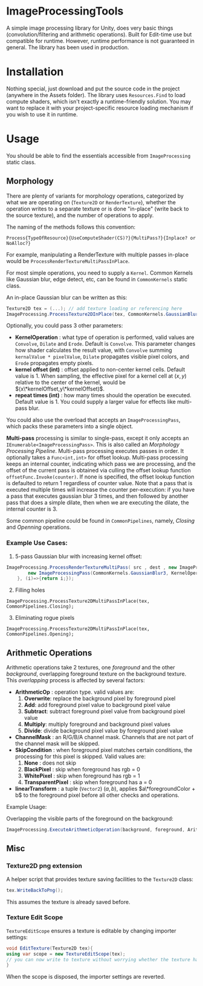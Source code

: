 # ImageProcessingTools

A simple image processing library for Unity, does very basic things (convolution/filtering and arithmetic operations). Built for Edit-time use but compatible for runtime. However, runtime performance is not guaranteed in general. The library has been used in production.

# Installation

Nothing special, just download and put the source code in the project (anywhere in the Assets folder). The library uses `Resources.Find` to load compute shaders, which isn't exactly a runtime-friendly solution. You may want to replace it with your project-specific resource loading mechanism if you wish to use it in runtime.

# Usage

You should be able to find the essentials accessible from `ImageProcessing` static class.

## Morphology

There are plenty of variants for morphology operations, categorized by what we are operating on (`Texture2D` or `RenderTexture`), whether the operation writes to a separate texture or is done "in-place" (write back to the source texture), and the number of operations to apply.

The naming of the methods follows this convention:

```Process{TypeOfResource}{UseComputeShader(CS)?}{MultiPass?}{Inplace? or NoAlloc?}```

For example, manipulating a RenderTexture with multiple passes in-place would be `ProcessRenderTextureMultiPassInPlace`.

For most simple operations, you need to supply a `Kernel`. Common Kernels like Gaussian blur, edge detect, etc, can be found in `CommonKernels` static class.

An in-place Gaussian blur can be written as this:

```csharp
Texture2D tex = (...); // add texture loading or referencing here
ImageProcessing.ProcessTexture2DInPlace(tex, CommonKernels.GaussianBlur3);
```

Optionally, you could pass 3 other parameters:
- **KernelOperation** : what type of operation is performed, valid values are `Convolve`, `Dilate` and `Erode`. Default is `Convolve`. This parameter changes how shader calculates the result value, with `Convolve` summing `kernalValue * pixelValue`, `Dilate` propagates visible pixel colors, and `Erode` propagates empty pixels.
- **kernel offset (int)** : offset applied to non-center kernel cells. Default value is 1. When sampling, the effective pixel for a kernel cell at $(x,y)$ relative to the center of the kernel, would be $(x\*kernelOffset,y\*kernelOffset)$.
- **repeat times (int)** : how many times should the operation be executed. Default value is 1. You could supply a larger value for effects like multi-pass blur.

You could also use the overload that accepts an `ImageProcessingPass`, which packs these parameters into a single object. 

**Multi-pass** processing is similar to single-pass, except it only accepts an `IEnumerable<ImageProcessingPass>`. This is also called an *Morphology Processing Pipeline*. Multi-pass processing executes passes in order. It optionally takes a `Func<int,int>` for offset lookup. Multi-pass processing keeps an internal counter, indicating which pass we are processing, and the offset of the current pass is obtained via culling the offset lookup function `offsetFunc.Invoke(counter)`. If none is specified, the offset lookup function is defaulted to return 1 regardless of counter value. Note that a pass that is executed multiple times will increase the counter per-execution: if you have a pass that executes gaussian blur 3 times, and then followed by another pass that does a simple dilate, then when we are executing the dilate, the internal counter is 3.

Some common pipeline could be found in `CommonPipelines`, namely, *Closing* and *Openning* operations.

### Example Use Cases:

1. 5-pass Gaussian blur with increasing kernel offset:
```csharp
ImageProcessing.ProcessRenderTextureMultiPass( src , dest , new ImageProcessingPass[]{
        new ImageProcessingPass(CommonKernels.GaussianBlur3, KernelOperation.Convolve, 5)
    }, (i)=>{return i;});
```

2. Filling holes
```cshap
ImageProcessing.ProcessTexture2DMultiPassInPlace(tex, CommonPipelines.Closing);
```

3. Eliminating rogue pixels
```cshap
ImageProcessing.ProcessTexture2DMultiPassInPlace(tex, CommonPipelines.Opening);
```

## Arithmetic Operations

Arithmetic operations take 2 textures, one *foreground* and the other *background*, overlapping foreground texture on the background texture. This *overlapping* process is affected by several factors:

- **ArithmeticOp** : operation type. valid values are:
   1. **Overwrite**: replace the background pixel by foreground pixel
   2. **Add**: add foreground pixel value to background pixel value
   3. **Subtract**: subtract foreground pixel value from background pixel value
   4. **Multiply**: multiply foreground and background pixel values
   5. **Divide**: divide background pixel value by foreground pixel value
- **ChannelMask** : an R/G/B/A channel mask. Channels that are not part of the channel mask will be skipped.
- **SkipCondition** : when foreground pixel matches certain conditions, the processing for this pixel is skipped. Valid values are:
   1. **None** : does not skip
   2. **BlackPixel** : skip when foreground has rgb = 0
   3. **WhitePixel** : skip when foreground has rgb = 1
   4. **TransparentPixel** : skip when foreground has a = 0
- **linearTransform** : a tuple (`Vector2`) $(a,b)$, applies $a\*foregroundColor + b$ to the foreground pixel before all other checks and operations.

Example Usage:

Overlapping the visible parts of the foreground on the background:
```csharp
ImageProcessing.ExecuteArithmeticOperation(background, foreground, ArithmeticOp.Overwrite, Vector2Int.zero, ChannelMask.RGBA, SkipCondition.TransparentPixel, Vector2.left );
```

## Misc

### Texture2D png extension

A helper script that provides texture saving facilities to the `Texture2D` class:

```csharp
tex.WriteBackToPng();
```

This assumes the texture is already saved before.

### Texture Edit Scope

`TextureEditScope` ensures a texture is editable by changing importer settings:

```csharp
void EditTexture(Texture2D tex){
using var scope = new TextureEditScope(tex);
// you can now write to texture without worrying whether the texture has read/write enabled.
}
```

When the scope is disposed, the importer settings are reverted. 





